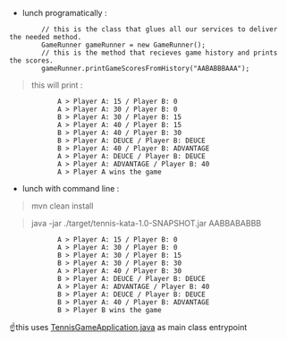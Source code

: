 - lunch programatically :

```
        // this is the class that glues all our services to deliver the needed method.
        GameRunner gameRunner = new GameRunner();
        // this is the method that recieves game history and prints the scores.
        gameRunner.printGameScoresFromHistory("AABABBBAAA");
```

> this will print :

                A > Player A: 15 / Player B: 0
                A > Player A: 30 / Player B: 0
                B > Player A: 30 / Player B: 15
                A > Player A: 40 / Player B: 15
                B > Player A: 40 / Player B: 30
                B > Player A: DEUCE / Player B: DEUCE
                B > Player A: 40 / Player B: ADVANTAGE
                A > Player A: DEUCE / Player B: DEUCE
                A > Player A: ADVANTAGE / Player B: 40
                A > Player A wins the game

- lunch with command line :
> mvn clean install

> java -jar ./target/tennis-kata-1.0-SNAPSHOT.jar AABBABABBB

                A > Player A: 15 / Player B: 0
                A > Player A: 30 / Player B: 0
                B > Player A: 30 / Player B: 15
                B > Player A: 30 / Player B: 30
                A > Player A: 40 / Player B: 30
                B > Player A: DEUCE / Player B: DEUCE
                A > Player A: ADVANTAGE / Player B: 40
                B > Player A: DEUCE / Player B: DEUCE
                B > Player A: 40 / Player B: ADVANTAGE
                B > Player B wins the game

☝️this uses [TennisGameApplication.java](https://github.com/haniBelg/tennis-kata/blob/master/src/main/java/kata/TennisGameApplication.java) as main class entrypoint
